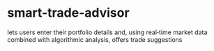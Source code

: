 # smart-trade-advisor
lets users enter their portfolio details and, using real‐time market data combined with algorithmic analysis, offers trade suggestions

